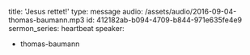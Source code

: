 title: 'Jesus rettet!'
type: message
audio: /assets/audio/2016-09-04-thomas-baumann.mp3
id: 412182ab-b094-4709-b844-971e635fe4e9
sermon_series: heartbeat
speaker:
  - thomas-baumann
